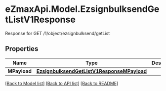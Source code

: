 # eZmaxApi.Model.EzsignbulksendGetListV1Response
Response for GET /1/object/ezsignbulksend/getList

## Properties

Name | Type | Description | Notes
------------ | ------------- | ------------- | -------------
**MPayload** | [**EzsignbulksendGetListV1ResponseMPayload**](EzsignbulksendGetListV1ResponseMPayload.md) |  | 

[[Back to Model list]](../README.md#documentation-for-models) [[Back to API list]](../README.md#documentation-for-api-endpoints) [[Back to README]](../README.md)

